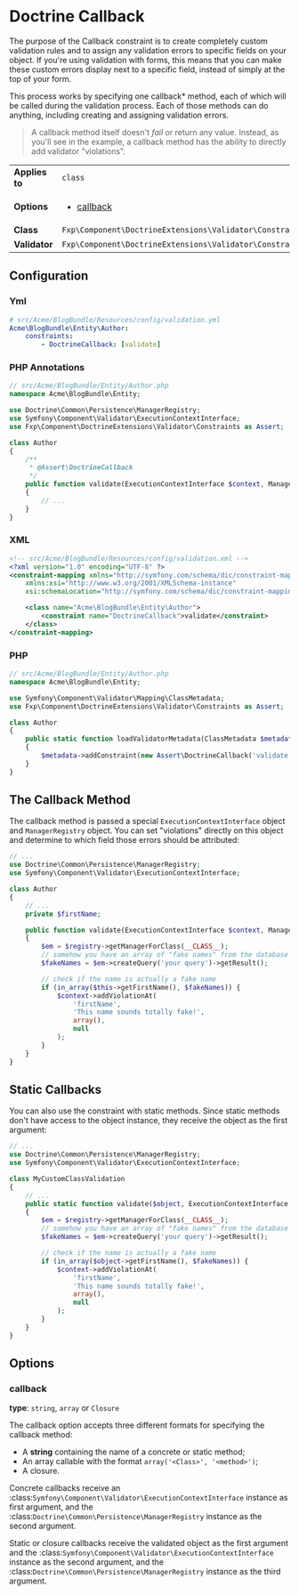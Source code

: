 Doctrine Callback
=================

The purpose of the Callback constraint is to create completely custom
validation rules and to assign any validation errors to specific fields on
your object. If you're using validation with forms, this means that you can
make these custom errors display next to a specific field, instead of simply
at the top of your form.

This process works by specifying one callback* method, each of which will be
called during the validation process. Each of those methods can do anything,
including creating and assigning validation errors.

> A callback method itself doesn't *fail* or return any value. Instead,
>  as you'll see in the example, a callback method has the ability to directly
>  add validator "violations".

|                |                                                                                     |
|----------------|-------------------------------------------------------------------------------------|
| **Applies to** | `class`                                                                             |
| **Options**    | <ul><li>[callback](#callback)</li></ul>                                             |
| **Class**      | `Fxp\Component\DoctrineExtensions\Validator\Constraints\Callback`               |
| **Validator**  | `Fxp\Component\DoctrineExtensions\Validator\Constraints\CallbackValidator`      |

## Configuration

### Yml

```yaml
# src/Acme/BlogBundle/Resources/config/validation.yml
Acme\BlogBundle\Entity\Author:
    constraints:
        - DoctrineCallback: [validate]
```

### PHP Annotations

```php
// src/Acme/BlogBundle/Entity/Author.php
namespace Acme\BlogBundle\Entity;

use Doctrine\Common\Persistence\ManagerRegistry;
use Symfony\Component\Validator\ExecutionContextInterface;
use Fxp\Component\DoctrineExtensions\Validator\Constraints as Assert;

class Author
{
    /**
     * @Assert\DoctrineCallback
     */
    public function validate(ExecutionContextInterface $context, ManagerRegistry $registry)
    {
        // ...
    }
}
```

### XML

```xml
<!-- src/Acme/BlogBundle/Resources/config/validation.xml -->
<?xml version="1.0" encoding="UTF-8" ?>
<constraint-mapping xmlns="http://symfony.com/schema/dic/constraint-mapping"
    xmlns:xsi="http://www.w3.org/2001/XMLSchema-instance"
    xsi:schemaLocation="http://symfony.com/schema/dic/constraint-mapping http://symfony.com/schema/dic/constraint-mapping/constraint-mapping-1.0.xsd">

    <class name="Acme\BlogBundle\Entity\Author">
        <constraint name="DoctrineCallback">validate</constraint>
    </class>
</constraint-mapping>
```

### PHP

```php
// src/Acme/BlogBundle/Entity/Author.php
namespace Acme\BlogBundle\Entity;

use Symfony\Component\Validator\Mapping\ClassMetadata;
use Fxp\Component\DoctrineExtensions\Validator\Constraints as Assert;

class Author
{
    public static function loadValidatorMetadata(ClassMetadata $metadata)
    {
        $metadata->addConstraint(new Assert\DoctrineCallback('validate'));
    }
}
```

## The Callback Method

The callback method is passed a special ``ExecutionContextInterface`` object and
``ManagerRegistry`` object. You can set "violations" directly on this object and
determine to which field those errors should be attributed:

```php
// ...
use Doctrine\Common\Persistence\ManagerRegistry;
use Symfony\Component\Validator\ExecutionContextInterface;

class Author
{
    // ...
    private $firstName;

    public function validate(ExecutionContextInterface $context, ManagerRegistry $registry)
    {
        $em = $registry->getManagerForClass(__CLASS__);
        // somehow you have an array of "fake names" from the database
        $fakeNames = $em->createQuery('your query')->getResult();

        // check if the name is actually a fake name
        if (in_array($this->getFirstName(), $fakeNames)) {
            $context->addViolationAt(
                'firstName',
                'This name sounds totally fake!',
                array(),
                null
            );
        }
    }
}
```

## Static Callbacks

You can also use the constraint with static methods. Since static methods don't
have access to the object instance, they receive the object as the first argument:

```php
// ...
use Doctrine\Common\Persistence\ManagerRegistry;
use Symfony\Component\Validator\ExecutionContextInterface;

class MyCustomClassValidation
{
    // ...
    public static function validate($object, ExecutionContextInterface $context, ManagerRegistry $registry)
    {
        $em = $registry->getManagerForClass(__CLASS__);
        // somehow you have an array of "fake names" from the database
        $fakeNames = $em->createQuery('your query')->getResult();

        // check if the name is actually a fake name
        if (in_array($object->getFirstName(), $fakeNames)) {
            $context->addViolationAt(
                'firstName',
                'This name sounds totally fake!',
                array(),
                null
            );
        }
    }
}
```

## Options

### callback

**type**: ``string``, ``array`` or ``Closure``

The callback option accepts three different formats for specifying the
callback method:

* A **string** containing the name of a concrete or static method;
* An array callable with the format ``array('<Class>', '<method>')``;
* A closure.

Concrete callbacks receive an :class:`Symfony\Component\Validator\ExecutionContextInterface`
instance as first argument, and the :class:`Doctrine\Common\Persistence\ManagerRegistry`
instance as the second argument.

Static or closure callbacks receive the validated object as the first argument
and the :class:`Symfony\Component\Validator\ExecutionContextInterface`
instance as the second argument, and the :class:`Doctrine\Common\Persistence\ManagerRegistry`
instance as the third argument.
